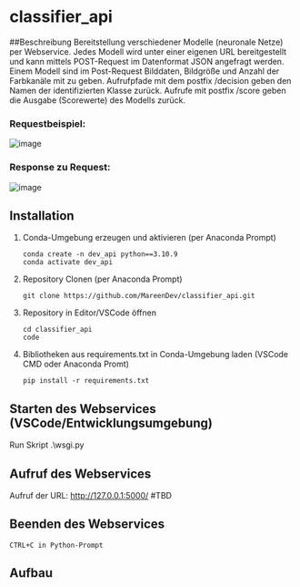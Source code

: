 # classifier_api
##Beschreibung
Bereitstellung verschiedener Modelle (neuronale Netze) per Webservice.
Jedes Modell wird unter einer eigenen URL bereitgestellt und kann mittels POST-Request im Datenformat JSON angefragt werden.
Einem Modell sind im Post-Request Bilddaten, Bildgröße und Anzahl der Farbkanäle mit zu geben.
Aufrufpfade mit dem postfix /decision geben den Namen der identifizierten Klasse zurück. Aufrufe mit postfix /score geben die Ausgabe (Scorewerte) des Modells zurück. 
### Requestbeispiel:
![image](https://github.com/MareenDev/classifier_api/assets/115465960/cb763097-52b2-41a9-a300-fd3a20643180)

### Response zu Request:
![image](https://github.com/MareenDev/classifier_api/assets/115465960/6089f110-a694-40f3-9273-d2487964f9a7)

## Installation
1. Conda-Umgebung erzeugen und aktivieren (per Anaconda Prompt)
   ```
   conda create -n dev_api python==3.10.9
   conda activate dev_api
   ```
2. Repository Clonen (per Anaconda Prompt)
   ```
   git clone https://github.com/MareenDev/classifier_api.git
   ```
3. Repository in Editor/VSCode öffnen
   ```
   cd classifier_api
   code
   ```

4. Bibliotheken aus requirements.txt in Conda-Umgebung laden (VSCode CMD oder Anaconda Promt)
   ```
   pip install -r requirements.txt
   ```

## Starten des Webservices (VSCode/Entwicklungsumgebung)
   Run Skript .\wsgi.py

## Aufruf des Webservices
   Aufruf der URL: http://127.0.0.1:5000/
   #TBD

## Beenden des Webservices
   ```
   CTRL+C in Python-Prompt
   ```

## Aufbau
